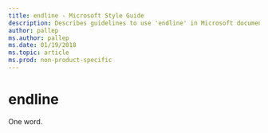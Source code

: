 ```yaml
---
title: endline - Microsoft Style Guide
description: Describes guidelines to use 'endline' in Microsoft documents.
author: pallep
ms.author: pallep
ms.date: 01/19/2018
ms.topic: article
ms.prod: non-product-specific
---
```


# endline

One word.
